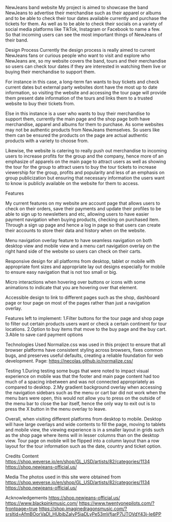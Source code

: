 NewJeans band website
My project is aimed to showcase the band NewJeans to advertise their merchandise such as their apparel or albums and to be able to check their tour dates available currently and purchase the tickets for them. As well as to be able to check their socials on a variety of social media platforms like TikTok, Instagram or Facebook to name a few. So that incoming users can see the most important things of NewJeans of their band.

Design Process
Currently the design process is really aimed to current NewJeans fans or curious people who want to visit and explore who NewJeans are, so my website covers the band, tours and their merchandise so users can check tour dates if they are interested in watching them live or buying their merchandise to support them.

For instance in this case, a long-term fan wants to buy tickets and check current dates but external party websites dont have the most up to date information, so visiting the website and accessing the tour page will provide them present date information of the tours and links them to a trusted website to buy their tickets from.

Else in this instance is a user who wants to buy their merchandise to support them, currently the main page and the shop page both have merchandise, apparel and albums for them to purchase. As some websites may not be authentic products from NewJeans themselves. So users like them can be ensured the products on the page are actual authentic products with a variety to choose from.

Likewise, the website is catering to really push out merchandise to incoming users to increase profits for the group and the company, hence more of an emphasize of apparels on the main page to attract users as well as showing the tour for the group to attract users to buy the tour tickets to increase viewership for the group, profits and popularity and less of an emphasis on group publicization but ensuring that necessary information the users want to know is publicly available on the website for them to access.

Features

My current features on my website are account page that allows users to check on their orders, save their payments and update their profiles to be able to sign up to newsletters and etc, allowing users to have easier payment navigation when buying products, checking on purchased item. Through a sign up page and hence a log in page so that users can create their accounts to store their data and history when on the website.

Menu navigation overlay feature to have seamless navigation on both desktop view and mobile view and a menu cart navigation overlay on the right hand side of the website so users can check on their carts.

Responsive design for all platforms from desktop, tablet or mobile with appropriate font sizes and appropriate lay out designs especially for mobile to ensure easy navigation that is not too small or big.

Micro interactions when hovering over buttons or icons with some animations to indicate that you are hovering over that element.

Accessible design to link to different pages such as the shop, dashboard page or tour page on most of the pages rather than just a navigation overlay.

Features left to implement:
1.Filter buttons for the tour page and shop page to filter out certain products users want or check a certain continent for tour locations.
2.Option to buy items that move to the buy page and the buy cart.
3.Able to save card payment options

Technologies Used
Normalize.css was used in this project to ensure that all browser platforms have consistent styling across browsers, fixes common bugs, and preserves useful defaults, creating a reliable foundation for web development.
Page:
https://necolas.github.io/normalize.css/

Testing
1.During testing some bugs that were noted to impact visual experience on mobile was that the footer and main page content had too much of a spacing inbetween and was not connected appropriately as compared to desktop.
2.My gradient background overlay when accessing the navigation sidebars such as the menu or cart bar did not work when the menu bars were open, this would not allow you to press on the outside of the menu bar to close the bar itself, hence the only way to exit out is to press the X button in the menu overlay to leave.

Overall, when visiting different platforms from desktop to mobile. Desktop will have large overlays and wide contents to fill the page, moving to tablets and mobile view, the viewing experience is in a smaller layout in grids such as the shop page where items will in lesser columns than on the desktop view. Tour page on mobile will be flipped into a column layout than a row layout for the tour information such as the date, country and ticket option.


Credits
Content
https://shop.weverse.io/en/shop/GL_USD/artists/82/categories/1134
https://shop.newjeans-official.us/

Media
The photos used in this site were obtained from
https://shop.weverse.io/en/shop/GL_USD/artists/82/categories/1134
https://shop.newjeans-official.us/

Acknowledgements
https://shop.newjeans-official.us/
https://www.blackpinkmusic.com/
https://www.twentyonepilots.com/?frontpage=true
https://shop.imaginedragonsmusic.com/?srsltid=AfmBOorVaDl_HUbibZalyP5iaDLyPe53mVfjarP7lJTOVdY43j-Ie6PP